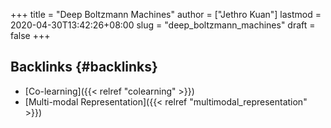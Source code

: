 +++
title = "Deep Boltzmann Machines"
author = ["Jethro Kuan"]
lastmod = 2020-04-30T13:42:26+08:00
slug = "deep_boltzmann_machines"
draft = false
+++

## Backlinks {#backlinks}

-   [Co-learning]({{< relref "colearning" >}})
-   [Multi-modal Representation]({{< relref "multimodal_representation" >}})
